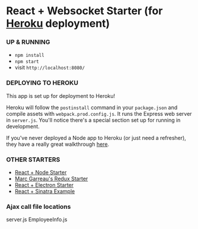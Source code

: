 # React + Websocket Starter (for [Heroku](https://www.heroku.com/) deployment)

### UP & RUNNING
* `npm install`
* `npm start`
* visit `http://localhost:8080/`

### DEPLOYING TO HEROKU
This app is set up for deployment to Heroku!

Heroku will follow the `postinstall` command in your `package.json` and compile assets with `webpack.prod.config.js`. It runs the Express web server in `server.js`. You'll notice there's a special section set up for running in development.

If you've never deployed a Node app to Heroku (or just need a refresher), they have a really great walkthrough [here](https://devcenter.heroku.com/articles/getting-started-with-nodejs#introduction).

### OTHER STARTERS
* [React + Node Starter ](https://github.com/alanbsmith/react-node-example)
* [ Marc Garreau's Redux Starter ](https://github.com/marcgarreau/redux-starter)
* [ React + Electron Starter ](https://github.com/alanbsmith/react-electron-starter)
* [ React + Sinatra Example ](https://github.com/alanbsmith/react-sinatra-example)


### Ajax call file locations
server.js
EmployeeInfo.js